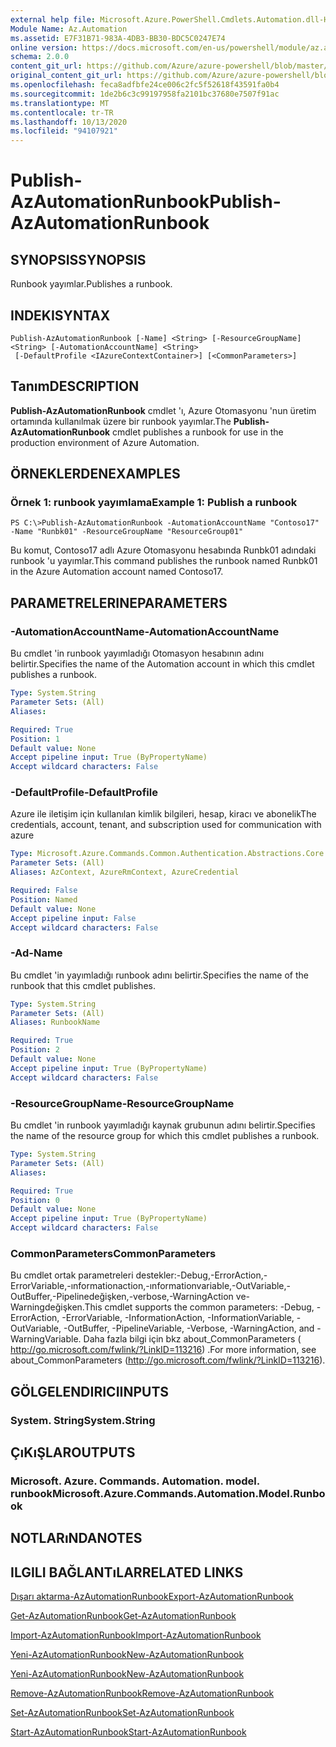 ```yaml
---
external help file: Microsoft.Azure.PowerShell.Cmdlets.Automation.dll-Help.xml
Module Name: Az.Automation
ms.assetid: E7F31B71-983A-4DB3-BB30-BDC5C0247E74
online version: https://docs.microsoft.com/en-us/powershell/module/az.automation/publish-azautomationrunbook
schema: 2.0.0
content_git_url: https://github.com/Azure/azure-powershell/blob/master/src/Automation/Automation/help/Publish-AzAutomationRunbook.md
original_content_git_url: https://github.com/Azure/azure-powershell/blob/master/src/Automation/Automation/help/Publish-AzAutomationRunbook.md
ms.openlocfilehash: feca8adfbfe24ce006c2fc5f52618f43591fa0b4
ms.sourcegitcommit: 1de2b6c3c99197958fa2101bc37680e7507f91ac
ms.translationtype: MT
ms.contentlocale: tr-TR
ms.lasthandoff: 10/13/2020
ms.locfileid: "94107921"
---
```

# <span data-ttu-id="847ec-101">Publish-AzAutomationRunbook</span><span class="sxs-lookup"><span data-stu-id="847ec-101">Publish-AzAutomationRunbook</span></span>

## <span data-ttu-id="847ec-102">SYNOPSIS</span><span class="sxs-lookup"><span data-stu-id="847ec-102">SYNOPSIS</span></span>
<span data-ttu-id="847ec-103">Runbook yayımlar.</span><span class="sxs-lookup"><span data-stu-id="847ec-103">Publishes a runbook.</span></span>

## <span data-ttu-id="847ec-104">INDEKI</span><span class="sxs-lookup"><span data-stu-id="847ec-104">SYNTAX</span></span>

```
Publish-AzAutomationRunbook [-Name] <String> [-ResourceGroupName] <String> [-AutomationAccountName] <String>
 [-DefaultProfile <IAzureContextContainer>] [<CommonParameters>]
```

## <span data-ttu-id="847ec-105">Tanım</span><span class="sxs-lookup"><span data-stu-id="847ec-105">DESCRIPTION</span></span>
<span data-ttu-id="847ec-106">**Publish-AzAutomationRunbook** cmdlet 'ı, Azure Otomasyonu 'nun üretim ortamında kullanılmak üzere bir runbook yayımlar.</span><span class="sxs-lookup"><span data-stu-id="847ec-106">The **Publish-AzAutomationRunbook** cmdlet publishes a runbook for use in the production environment of Azure Automation.</span></span>

## <span data-ttu-id="847ec-107">ÖRNEKLERDEN</span><span class="sxs-lookup"><span data-stu-id="847ec-107">EXAMPLES</span></span>

### <span data-ttu-id="847ec-108">Örnek 1: runbook yayımlama</span><span class="sxs-lookup"><span data-stu-id="847ec-108">Example 1: Publish a runbook</span></span>
```
PS C:\>Publish-AzAutomationRunbook -AutomationAccountName "Contoso17" -Name "Runbk01" -ResourceGroupName "ResourceGroup01"
```

<span data-ttu-id="847ec-109">Bu komut, Contoso17 adlı Azure Otomasyonu hesabında Runbk01 adındaki runbook 'u yayımlar.</span><span class="sxs-lookup"><span data-stu-id="847ec-109">This command publishes the runbook named Runbk01 in the Azure Automation account named Contoso17.</span></span>

## <span data-ttu-id="847ec-110">PARAMETRELERINE</span><span class="sxs-lookup"><span data-stu-id="847ec-110">PARAMETERS</span></span>

### <span data-ttu-id="847ec-111">-AutomationAccountName</span><span class="sxs-lookup"><span data-stu-id="847ec-111">-AutomationAccountName</span></span>
<span data-ttu-id="847ec-112">Bu cmdlet 'in runbook yayımladığı Otomasyon hesabının adını belirtir.</span><span class="sxs-lookup"><span data-stu-id="847ec-112">Specifies the name of the Automation account in which this cmdlet publishes a runbook.</span></span>

```yaml
Type: System.String
Parameter Sets: (All)
Aliases:

Required: True
Position: 1
Default value: None
Accept pipeline input: True (ByPropertyName)
Accept wildcard characters: False
```

### <span data-ttu-id="847ec-113">-DefaultProfile</span><span class="sxs-lookup"><span data-stu-id="847ec-113">-DefaultProfile</span></span>
<span data-ttu-id="847ec-114">Azure ile iletişim için kullanılan kimlik bilgileri, hesap, kiracı ve abonelik</span><span class="sxs-lookup"><span data-stu-id="847ec-114">The credentials, account, tenant, and subscription used for communication with azure</span></span>

```yaml
Type: Microsoft.Azure.Commands.Common.Authentication.Abstractions.Core.IAzureContextContainer
Parameter Sets: (All)
Aliases: AzContext, AzureRmContext, AzureCredential

Required: False
Position: Named
Default value: None
Accept pipeline input: False
Accept wildcard characters: False
```

### <span data-ttu-id="847ec-115">-Ad</span><span class="sxs-lookup"><span data-stu-id="847ec-115">-Name</span></span>
<span data-ttu-id="847ec-116">Bu cmdlet 'in yayımladığı runbook adını belirtir.</span><span class="sxs-lookup"><span data-stu-id="847ec-116">Specifies the name of the runbook that this cmdlet publishes.</span></span>

```yaml
Type: System.String
Parameter Sets: (All)
Aliases: RunbookName

Required: True
Position: 2
Default value: None
Accept pipeline input: True (ByPropertyName)
Accept wildcard characters: False
```

### <span data-ttu-id="847ec-117">-ResourceGroupName</span><span class="sxs-lookup"><span data-stu-id="847ec-117">-ResourceGroupName</span></span>
<span data-ttu-id="847ec-118">Bu cmdlet 'in runbook yayımladığı kaynak grubunun adını belirtir.</span><span class="sxs-lookup"><span data-stu-id="847ec-118">Specifies the name of the resource group for which this cmdlet publishes a runbook.</span></span>

```yaml
Type: System.String
Parameter Sets: (All)
Aliases:

Required: True
Position: 0
Default value: None
Accept pipeline input: True (ByPropertyName)
Accept wildcard characters: False
```

### <span data-ttu-id="847ec-119">CommonParameters</span><span class="sxs-lookup"><span data-stu-id="847ec-119">CommonParameters</span></span>
<span data-ttu-id="847ec-120">Bu cmdlet ortak parametreleri destekler:-Debug,-ErrorAction,-ErrorVariable,-ınformationaction,-ınformationvariable,-OutVariable,-OutBuffer,-Pipelinedeğişken,-verbose,-WarningAction ve-Warningdeğişken.</span><span class="sxs-lookup"><span data-stu-id="847ec-120">This cmdlet supports the common parameters: -Debug, -ErrorAction, -ErrorVariable, -InformationAction, -InformationVariable, -OutVariable, -OutBuffer, -PipelineVariable, -Verbose, -WarningAction, and -WarningVariable.</span></span> <span data-ttu-id="847ec-121">Daha fazla bilgi için bkz about_CommonParameters ( http://go.microsoft.com/fwlink/?LinkID=113216) .</span><span class="sxs-lookup"><span data-stu-id="847ec-121">For more information, see about_CommonParameters (http://go.microsoft.com/fwlink/?LinkID=113216).</span></span>

## <span data-ttu-id="847ec-122">GÖLGELENDIRICI</span><span class="sxs-lookup"><span data-stu-id="847ec-122">INPUTS</span></span>

### <span data-ttu-id="847ec-123">System. String</span><span class="sxs-lookup"><span data-stu-id="847ec-123">System.String</span></span>

## <span data-ttu-id="847ec-124">ÇıKıŞLAR</span><span class="sxs-lookup"><span data-stu-id="847ec-124">OUTPUTS</span></span>

### <span data-ttu-id="847ec-125">Microsoft. Azure. Commands. Automation. model. runbook</span><span class="sxs-lookup"><span data-stu-id="847ec-125">Microsoft.Azure.Commands.Automation.Model.Runbook</span></span>

## <span data-ttu-id="847ec-126">NOTLARıNDA</span><span class="sxs-lookup"><span data-stu-id="847ec-126">NOTES</span></span>

## <span data-ttu-id="847ec-127">ILGILI BAĞLANTıLAR</span><span class="sxs-lookup"><span data-stu-id="847ec-127">RELATED LINKS</span></span>

[<span data-ttu-id="847ec-128">Dışarı aktarma-AzAutomationRunbook</span><span class="sxs-lookup"><span data-stu-id="847ec-128">Export-AzAutomationRunbook</span></span>](./Export-AzAutomationRunbook.md)

[<span data-ttu-id="847ec-129">Get-AzAutomationRunbook</span><span class="sxs-lookup"><span data-stu-id="847ec-129">Get-AzAutomationRunbook</span></span>](./Get-AzAutomationRunbook.md)

[<span data-ttu-id="847ec-130">Import-AzAutomationRunbook</span><span class="sxs-lookup"><span data-stu-id="847ec-130">Import-AzAutomationRunbook</span></span>](./Import-AzAutomationRunbook.md)

[<span data-ttu-id="847ec-131">Yeni-AzAutomationRunbook</span><span class="sxs-lookup"><span data-stu-id="847ec-131">New-AzAutomationRunbook</span></span>](./New-AzAutomationRunbook.md)

[<span data-ttu-id="847ec-132">Yeni-AzAutomationRunbook</span><span class="sxs-lookup"><span data-stu-id="847ec-132">New-AzAutomationRunbook</span></span>](./New-AzAutomationRunbook.md)

[<span data-ttu-id="847ec-133">Remove-AzAutomationRunbook</span><span class="sxs-lookup"><span data-stu-id="847ec-133">Remove-AzAutomationRunbook</span></span>](./Remove-AzAutomationRunbook.md)

[<span data-ttu-id="847ec-134">Set-AzAutomationRunbook</span><span class="sxs-lookup"><span data-stu-id="847ec-134">Set-AzAutomationRunbook</span></span>](./Set-AzAutomationRunbook.md)

[<span data-ttu-id="847ec-135">Start-AzAutomationRunbook</span><span class="sxs-lookup"><span data-stu-id="847ec-135">Start-AzAutomationRunbook</span></span>](./Start-AzAutomationRunbook.md)


